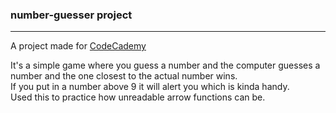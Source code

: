 ### number-guesser project ###
- - - -
A project made for [CodeCademy](https://www.codecademy.com/learn)  

It's a simple game where you guess a number and the computer guesses a number and the one closest to the actual number wins.  
If you put in a number above 9 it will alert you which is kinda handy.  
Used this to practice how unreadable arrow functions can be.  
